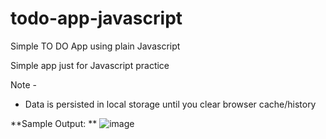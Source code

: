 # todo-app-javascript
Simple TO DO App using plain Javascript 

Simple app just for Javascript practice

Note - 
- Data is persisted in local storage until you clear browser cache/history

**Sample Output:
**
![image](https://github.com/amitbiswal007/todo-app-javascript/assets/108086198/0255fc68-ef30-4dab-b887-dfb32a17eec6)
